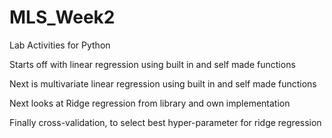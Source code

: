 # MLS_Week2
Lab Activities for Python

Starts off with linear regression using built in and self made functions


Next is multivariate linear regression using built in and self made functions


Next looks at Ridge regression from library and own implementation


Finally cross-validation, to select best hyper-parameter for ridge regression



